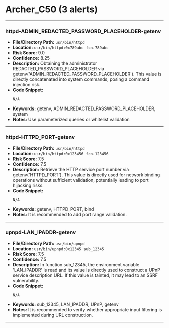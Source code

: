 # Archer_C50 (3 alerts)

---

### httpd-ADMIN_REDACTED_PASSWORD_PLACEHOLDER-getenv

- **File/Directory Path:** `usr/bin/httpd`
- **Location:** `usr/bin/httpd:0x789abc fcn.789abc`
- **Risk Score:** 9.0
- **Confidence:** 8.25
- **Description:** Obtaining the administrator REDACTED_PASSWORD_PLACEHOLDER via getenv('ADMIN_REDACTED_PASSWORD_PLACEHOLDER'). This value is directly concatenated into system commands, posing a command injection risk.
- **Code Snippet:**
  ```
  N/A
  ```
- **Keywords:** getenv, ADMIN_REDACTED_PASSWORD_PLACEHOLDER, system
- **Notes:** Use parameterized queries or whitelist validation

---
### httpd-HTTPD_PORT-getenv

- **File/Directory Path:** `usr/bin/httpd`
- **Location:** `usr/bin/httpd:0x123456 fcn.123456`
- **Risk Score:** 7.5
- **Confidence:** 7.5
- **Description:** Retrieve the HTTP service port number via getenv('HTTPD_PORT'). This value is directly used for network binding operations without sufficient validation, potentially leading to port hijacking risks.
- **Code Snippet:**
  ```
  N/A
  ```
- **Keywords:** getenv, HTTPD_PORT, bind
- **Notes:** It is recommended to add port range validation.

---
### upnpd-LAN_IPADDR-getenv

- **File/Directory Path:** `usr/bin/upnpd`
- **Location:** `usr/bin/upnpd:0x12345 sub_12345`
- **Risk Score:** 7.5
- **Confidence:** 7.5
- **Description:** In function sub_12345, the environment variable 'LAN_IPADDR' is read and its value is directly used to construct a UPnP service description URL. If this value is tainted, it may lead to an SSRF vulnerability.
- **Code Snippet:**
  ```
  N/A
  ```
- **Keywords:** sub_12345, LAN_IPADDR, UPnP, getenv
- **Notes:** It is recommended to verify whether appropriate input filtering is implemented during URL construction.

---
